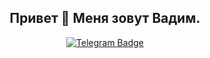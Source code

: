 <div class="header" align="center">
  <h2> Привет 👋 Меня зовут Вадим.</h2>
  <div id="badges">
    <a href="https://t.me/alleyesonmemfk">
      <img src="https://img.shields.io/badge/Telegram-2CA5E0?style=for-the-badge&logo=telegram&logoColor=white" alt="Telegram Badge"/>
    </a>
  </div>
</div>

<!-- ### 👋 -->
<!-- 
![](http://github-profile-summary-cards.vercel.app/api/cards/profile-details?username=alleyesonmemfk&theme=apprentice)

[![LeetCode user alleyesonmemfk](https://img.shields.io/badge/dynamic/json?style=for-the-badge&labelColor=black&color=%23ffa116&label=Solved&query=solvedOverTotal&url=https%3A%2F%2Fleetcode-badge.vercel.app%2Fapi%2Fusers%2Falleyesonmemfk&logo=leetcode&logoColor=yellow)](https://leetcode.com/alleyesonmemfk/) -->

<!--
**alleyesonmemfk/alleyesonmemfk** is a ✨ _special_ ✨ repository because its `README.md` (this file) appears on your GitHub profile.

Here are some ideas to get you started:

- 🔭 I’m currently working on ...
- 🌱 I’m currently learning ...
- 👯 I’m looking to collaborate on ...
- 🤔 I’m looking for help with ...
- 💬 Ask me about ...
- 📫 How to reach me: ...
- 😄 Pronouns: ...
- ⚡ Fun fact: ...
-->
